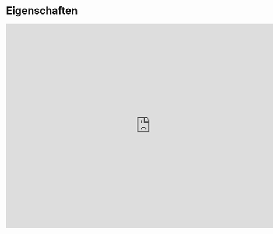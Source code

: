 # Eigenschaften

<iframe scrolling="no" src="https://www.geogebra.org/material/iframe/id/AfPFsuhw/width/792/height/560/border/888888/smb/false/stb/false/stbh/false/ai/false/asb/false/sri/false/rc/false/ld/false/sdz/false/ctl/false" width="792px" height="560px" style="border:0px;"> </iframe>